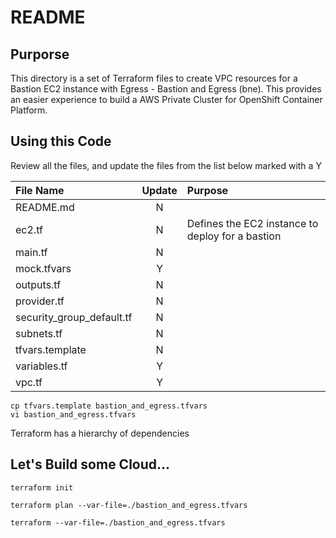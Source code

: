 # README

## Purporse
This directory is a set of Terraform files to create VPC resources for a Bastion EC2 instance with Egress - Bastion and Egress (bne).
This provides an easier experience to build a AWS Private Cluster for OpenShift Container Platform.

## Using this Code
Review all the files, and update the files from the list below marked with a Y 

| File Name | Update | Purpose |
|:----------|:------:|:--------|
| README.md | N | |
| ec2.tf | N | Defines the EC2 instance to deploy for a bastion |
| main.tf | N | |
| mock.tfvars | Y | |
| outputs.tf | N | |
| provider.tf | N | |
| security_group_default.tf | N | |
| subnets.tf | N | |
| tfvars.template | N | |
| variables.tf | Y | |
| vpc.tf | Y | |

```
cp tfvars.template bastion_and_egress.tfvars
vi bastion_and_egress.tfvars
```

Terraform has a hierarchy of dependencies

## Let's Build some Cloud...

```
terraform init
```

```
terraform plan --var-file=./bastion_and_egress.tfvars
```

```
terraform --var-file=./bastion_and_egress.tfvars
```
